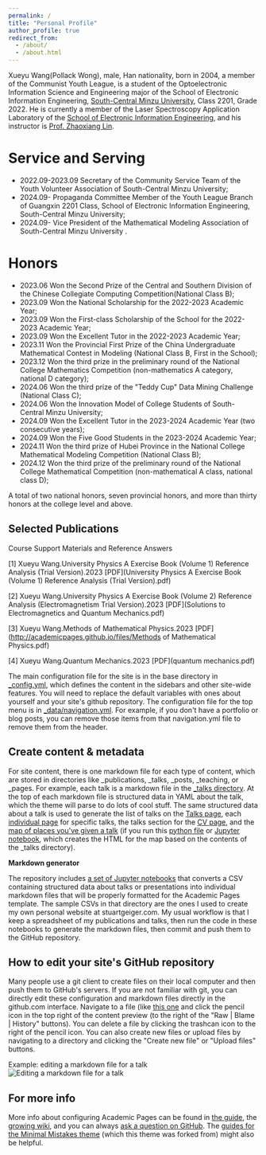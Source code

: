 ```yaml
---
permalink: /
title: "Personal Profile"
author_profile: true
redirect_from: 
  - /about/
  - /about.html
---
```


Xueyu Wang(Pollack Wong), male, Han nationality, born in 2004, a member of the Communist Youth League, is a student of the Optoelectronic Information Science and Engineering major of the School of Electronic Information Engineering, [South-Central Minzu University](https://www.scuec.edu.cn/), Class 2201, Grade 2022. He is currently a member of the Laser Spectroscopy Application Laboratory of the [School of Electronic Information Engineering](https://dxxy.scuec.edu.cn/), and his instructor is [Prof. Zhaoxiang Lin](https://dxxy.scuec.edu.cn/info/1055/1950.htm).

Service and Serving
======
* 2022.09-2023.09 Secretary of the Community Service Team of the Youth Volunteer Association of South-Central Minzu University;
* 2024.09- Propaganda Committee Member of the Youth League Branch of Guangxin 2201 Class, School of Electronic Information Engineering, South-Central Minzu University;
* 2024.09- Vice President of the Mathematical Modeling Association of South-Central Minzu University .

Honors
======
* 2023.06 Won the Second Prize of the Central and Southern Division of the Chinese Collegiate Computing Competition(National Class B);
* 2023.09 Won the National Scholarship for the 2022-2023 Academic Year;
* 2023.09 Won the First-class Scholarship of the School for the 2022-2023 Academic Year;
* 2023.09 Won the Excellent Tutor in the 2022-2023 Academic Year;
* 2023.11 Won the Provincial First Prize of the China Undergraduate Mathematical Contest in Modeling (National Class B, First in the School);
* 2023.12 Won the third prize in the preliminary round of the National College Mathematics Competition (non-mathematics A category, national D category);
* 2024.06 Won the third prize of the "Teddy Cup" Data Mining Challenge (National Class C);
* 2024.06 Won the Innovation Model of College Students of South-Central Minzu University;
* 2024.09 Won the Excellent Tutor in the 2023-2024 Academic Year (two consecutive years);
* 2024.09 Won the Five Good Students in the 2023-2024 Academic Year;
* 2024.11 Won the third prize of Hubei Province in the National College Mathematical Modeling Competition (National Class B);
* 2024.12 Won the third prize of the preliminary round of the National College Mathematical Competition (non-mathematical A class, national class D);

A total of two national honors, seven provincial honors, and more than thirty honors at the college level and above.


Selected Publications
------
Course Support Materials and Reference Answers

[1] Xueyu Wang.University Physics A Exercise Book (Volume 1) Reference Analysis (Trial Version).2023 [PDF](University Physics A Exercise Book (Volume 1) Reference Analysis (Trial Version).pdf)

[2] Xueyu Wang.University Physics A Exercise Book (Volume 2) Reference Analysis (Electromagnetism Trial Version).2023 [PDF](Solutions to Electromagnetics and Quantum Mechanics.pdf)

[3] Xueyu Wang.Methods of Mathematical Physics.2023 [PDF](http://academicpages.github.io/files/Methods of Mathematical Physics.pdf)

[4] Xueyu Wang.Quantum Mechanics.2023 [PDF](quantum mechanics.pdf)

The main configuration file for the site is in the base directory in [_config.yml](https://github.com/academicpages/academicpages.github.io/blob/master/_config.yml), which defines the content in the sidebars and other site-wide features. You will need to replace the default variables with ones about yourself and your site's github repository. The configuration file for the top menu is in [_data/navigation.yml](https://github.com/academicpages/academicpages.github.io/blob/master/_data/navigation.yml). For example, if you don't have a portfolio or blog posts, you can remove those items from that navigation.yml file to remove them from the header. 

Create content & metadata
------
For site content, there is one markdown file for each type of content, which are stored in directories like _publications, _talks, _posts, _teaching, or _pages. For example, each talk is a markdown file in the [_talks directory](https://github.com/academicpages/academicpages.github.io/tree/master/_talks). At the top of each markdown file is structured data in YAML about the talk, which the theme will parse to do lots of cool stuff. The same structured data about a talk is used to generate the list of talks on the [Talks page](https://academicpages.github.io/talks), each [individual page](https://academicpages.github.io/talks/2012-03-01-talk-1) for specific talks, the talks section for the [CV page](https://academicpages.github.io/cv), and the [map of places you've given a talk](https://academicpages.github.io/talkmap.html) (if you run this [python file](https://github.com/academicpages/academicpages.github.io/blob/master/talkmap.py) or [Jupyter notebook](https://github.com/academicpages/academicpages.github.io/blob/master/talkmap.ipynb), which creates the HTML for the map based on the contents of the _talks directory).

**Markdown generator**

The repository includes [a set of Jupyter notebooks](https://github.com/academicpages/academicpages.github.io/tree/master/markdown_generator
) that converts a CSV containing structured data about talks or presentations into individual markdown files that will be properly formatted for the Academic Pages template. The sample CSVs in that directory are the ones I used to create my own personal website at stuartgeiger.com. My usual workflow is that I keep a spreadsheet of my publications and talks, then run the code in these notebooks to generate the markdown files, then commit and push them to the GitHub repository.

How to edit your site's GitHub repository
------
Many people use a git client to create files on their local computer and then push them to GitHub's servers. If you are not familiar with git, you can directly edit these configuration and markdown files directly in the github.com interface. Navigate to a file (like [this one](https://github.com/academicpages/academicpages.github.io/blob/master/_talks/2012-03-01-talk-1.md) and click the pencil icon in the top right of the content preview (to the right of the "Raw | Blame | History" buttons). You can delete a file by clicking the trashcan icon to the right of the pencil icon. You can also create new files or upload files by navigating to a directory and clicking the "Create new file" or "Upload files" buttons. 

Example: editing a markdown file for a talk
![Editing a markdown file for a talk](/images/editing-talk.png)

For more info
------
More info about configuring Academic Pages can be found in [the guide](https://academicpages.github.io/markdown/), the [growing wiki](https://github.com/academicpages/academicpages.github.io/wiki), and you can always [ask a question on GitHub](https://github.com/academicpages/academicpages.github.io/discussions). The [guides for the Minimal Mistakes theme](https://mmistakes.github.io/minimal-mistakes/docs/configuration/) (which this theme was forked from) might also be helpful.
